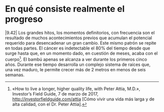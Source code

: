 # En qué consiste realmente el progreso

|9.42| Los grandes hitos, los momentos definitorios, con frecuencia son el resultado de muchos acontecimientos previos que acumulan el potencial requerido para desencadenar un gran cambio. Este mismo patrón se repite en todas partes. El cáncer es indetectable el 80% del tiempo desde que surge hasta que, en un momento dado, en cuestión de meses, acaba con el cuerpo[^1]. El bambú apenas se alcanza a ver durante los primeros cinco años. Durante ese tiempo desarrolla un complejo sistema de raíces que, una vez maduro, le permite crecer más de 2 metros en menos de seis semanas.

[^1]: «How to live a longer, higher quality life, with Peter Attia, M.D.», Investor’s Field Guide, 7 de marzo de 2017, <http://investorfieldguide.com/attia> [Cómo vivir una vida más larga y de alta calidad, con el Dr. Peter Attia].
